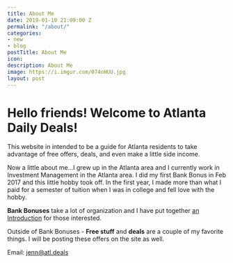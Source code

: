 ```yaml
---
title: About Me
date: 2019-01-10 21:09:00 Z
permalink: "/about/"
categories:
- new
- blog
postTitle: About Me
icon: 
description: About Me
image: https://i.imgur.com/074oHUU.jpg
layout: post
---
```


# Hello friends! Welcome to Atlanta Daily Deals!

This website in intended to be a guide for Atlanta residents to take advantage of free offers, deals, and even make a little side income.

Now a little about me...I grew up in the Atlanta area and I currently work in Investment Management in the Atlanta area. I did my first Bank Bonus in Feb 2017 and this little hobby took off. In the first year, I made more than what I paid for a semester of tuition when I was in college and fell love with the hobby.

**Bank Bonuses** take a lot of organization and I have put together [an Introduction](https://atl.deals/blog/new/2019/01/11/introduction-to-bank-bonuses-and-more.html) for those interested.

Outside of Bank Bonuses - **Free stuff** and **deals** are a couple of my favorite things. I will be posting these offers on the site as well.

Email: jenn@atl.deals